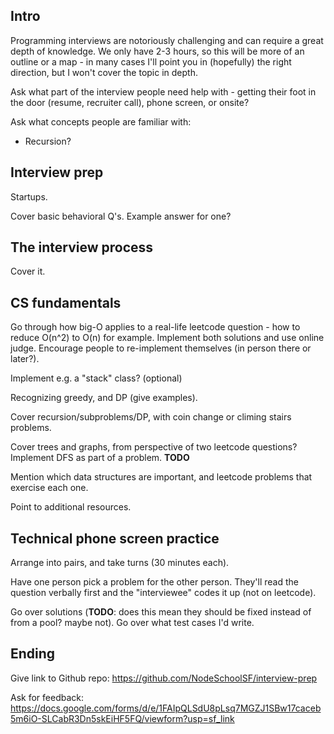 ## Intro

Programming interviews are notoriously challenging and can require a great depth of knowledge. We only have 2-3 hours, so this will be more of an outline or a map - in many cases I'll point you in (hopefully) the right direction, but I won't cover the topic in depth.

Ask what part of the interview people need help with - getting their foot in the door (resume, recruiter call), phone screen, or onsite?

Ask what concepts people are familiar with:

* Recursion?

## Interview prep

Startups.

Cover basic behavioral Q's. Example answer for one?


## The interview process

Cover it.


## CS fundamentals

Go through how big-O applies to a real-life leetcode question - how to reduce O(n^2) to O(n) for example. Implement both solutions and use online judge. Encourage people to re-implement themselves (in person there or later?).

Implement e.g. a "stack" class? (optional)

Recognizing greedy, and DP (give examples).

Cover recursion/subproblems/DP, with coin change or climing stairs problems.

Cover trees and graphs, from perspective of two leetcode questions? Implement DFS as part of a problem. **TODO**

Mention which data structures are important, and leetcode problems that exercise each one.

Point to additional resources.


## Technical phone screen practice

Arrange into pairs, and take turns (30 minutes each).

Have one person pick a problem for the other person. They'll read the question verbally first and the "interviewee" codes it up (not on leetcode).

Go over solutions (**TODO**: does this mean they should be fixed instead of from a pool? maybe not). Go over what test cases I'd write.

## Ending

Give link to Github repo: https://github.com/NodeSchoolSF/interview-prep

Ask for feedback: https://docs.google.com/forms/d/e/1FAIpQLSdU8pLsq7MGZJ1SBw17caceb5m6iO-SLCabR3Dn5skEiHF5FQ/viewform?usp=sf_link
